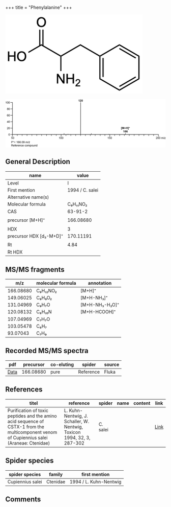 +++
title = "Phenylalanine"
+++

![](/img/Phenylalanine.png)

![](/img_MSMS/166_Phenylalanine.png)

## General Description

| name                    | value           |
|-------------------------|-----------------|
| Level                   | I               |
| First mention           | 1994 / C. salei |
| Alternative name(s)     |                 |
| Molecular formula       | C₉H₁₁NO₂        |
| CAS                     | 63-91-2         |
|                         |                 |
| precursor [M+H]⁺        | 166.08680       |
|                         |                 |
| HDX                     | 3               |
| precursor HDX [d₃-M+D]⁺ | 170.11191       |
|                         |                 |
| Rt                      | 4.84            |
| Rt HDX                  |                 |

## MS/MS fragments

| m/z       | molecular formula | annotation     |
|-----------|-------------------|----------------|
| 166.08680 | C₉H₁₂NO₂          | [M+H]⁺         |
| 149.06025 | C₉H₉O₂            | [M+H-NH₃]⁺     |
| 131.04969 | C₉H₇O             | [M+H-NH₃-H₂O]⁺ |
| 120.08132 | C₈H₁₀N            | [M+H-HCOOH]⁺   |
| 107.04969 | C₇H₇O             |                |
| 103.05478 | C₈H₇              |                |
| 93.07043  | C₇H₉              |                |

## Recorded MS/MS spectra

| pdf                                     | precursor | co-eluting | spider    | source |
|-----------------------------------------|-----------|------------|-----------|--------|
| [Data](/pdf/166_Phenylalanine_4-84.pdf) | 166.08680 | pure       | Reference | Fluka  |

## References

| titel                                                                                                                                      | reference                                                                        | spider        | name | content              | link                                                         |
|--------------------------------------------------------------------------------------------------------------------------------------------|----------------------------------------------------------------------------------|---------------|------|----------------------|--------------------------------------------------------------|
| Purification of toxic peptides and the amino acid sequence of CSTX-1 from the multicomponent venom of Cupiennius salei (Araneae: Ctenidae) | L. Kuhn-Nentwig, J. Schaller, W. Nentwig, Toxicon 1994, 32, 3, 287-302           | C. salei      |      |                      | [Link](https://doi.org/10.1016/0041-0101(94)90082-5)                 |

## Spider species

| spider species    | family    | first mention              |
|-------------------|-----------|----------------------------|
| Cupiennius salei  | Ctenidae  | 1994 / L. Kuhn-Nentwig     |

## Comments